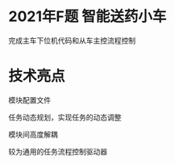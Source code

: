 # 2021年F题 智能送药小车
  完成主车下位机代码和从车主控流程控制
# 技术亮点
   模块配置文件
   
   任务动态规划，实现任务的动态调整

   模块间高度解耦

   较为通用的任务流程控制驱动器

